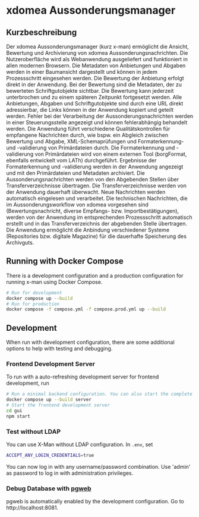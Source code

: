 # xdomea Aussonderungsmanager

## Kurzbeschreibung

Der xdomea Aussonderungsmanager (kurz x-man) ermöglicht die Ansicht, Bewertung und Archivierung von xdomea Aussonderungsnachrichten. Die Nutzeroberfläche wird als Webanwendung ausgeliefert und funktioniert in allen modernen Browsern. Die Metadaten von Anbietungen und Abgaben werden in einer Baumansicht dargestellt und können in jedem Prozessschritt eingesehen werden. Die Bewertung der Anbietung erfolgt direkt in der Anwendung. Bei der Bewertung sind die Metadaten, der zu bewerteten Schriftgutobjekte sichtbar. Die Bewertung kann jederzeit unterbrochen und zu einem späteren Zeitpunkt fortgesetzt werden. Alle Anbietungen, Abgaben und Schriftgutobjekte sind durch eine URL direkt adressierbar, die Links können in der Anwendung kopiert und geteilt werden. Fehler bei der Verarbeitung der Aussonderungsnachrichten werden in einer Steuerungsstelle angezeigt und können fehlerabhängig behandelt werden. Die Anwendung führt verschiedene Qualitätskontrollen für empfangene Nachrichten durch, wie bspw. ein Abgleich zwischen Bewertung und Abgabe, XML-Schemaprüfungen und Formaterkennung- und -validierung von Primärdateien durch. Die Formaterkennung und -validierung von Primärdateien wird von einem externen Tool (borgFormat, ebenfalls entwickelt vom LATh) durchgeführt. Ergebnisse der Formaterkennung und -validierung werden in der Anwendung angezeigt und mit den Primärdateien und Metadaten archiviert. Die Aussonderungsnachrichten werden von den Abgebenden Stellen über Transferverzeichnisse übertragen. Die Transferverzeichnisse werden von der Anwendung dauerhaft überwacht. Neue Nachrichten werden automatisch eingelesen und verarbeitet. Die technischen Nachrichten, die im Aussonderungsworkflow von xdomea vorgesehen sind (Bewertungsnachricht, diverse Empfangs- bzw. Importbestätigungen), werden von der Anwendung im entsprechenden Prozessschritt automatisch erstellt und in das Transferverzeichnis der abgebenden Stelle übertragen. Die Anwendung ermöglicht die Anbindung verschiedener Systeme (Repositories bzw. digitale Magazine) für die dauerhafte Speicherung des Archivguts.

## Running with Docker Compose

There is a development configuration and a production configuration for running x-man using Docker Compose.

```sh
# Run for development
docker compose up --build
# Run for production
docker compose -f compose.yml -f compose.prod.yml up --build
```

## Development

When run with development configuration, there are some additional options to help with testing and debugging.

### Frontend Development Server

To run with a auto-refreshing development server for frontend development, run

```sh
# Run a minimal backend configuration. You can also start the complete stack without specifying "server".
docker compose up --build server
# Start the frontend development server
cd gui
npm start
```

### Test without LDAP

You can use X-Man without LDAP configuration. In `.env`, set

```sh
ACCEPT_ANY_LOGIN_CREDENTIALS=true
```

You can now log in with any username/password combination. Use 'admin' as
password to log in with administration privileges.

### Debug Database with [pgweb](https://github.com/sosedoff/pgweb)

pgweb is automatically enabled by the development configuration. Go to http://localhost:8081.
